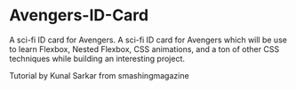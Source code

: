 # Avengers-ID-Card
A sci-fi ID card for Avengers. 
A sci-fi ID card for Avengers which will be use to learn Flexbox, Nested Flexbox, CSS animations, and a ton of other CSS techniques while building an interesting project.

Tutorial by Kunal Sarkar from smashingmagazine
